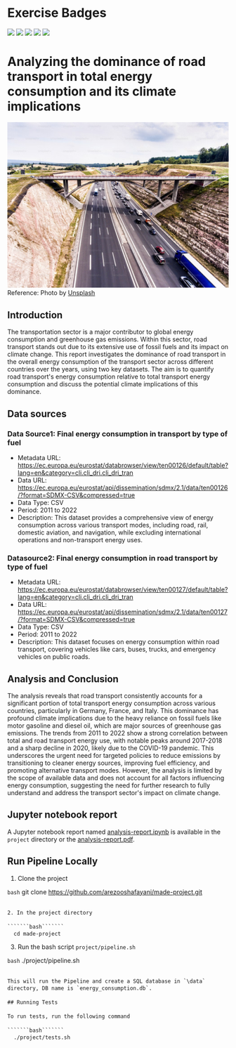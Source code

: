 # Exercise Badges

![](https://byob.yarr.is/arezooshafayani/made-project/score_ex1) ![](https://byob.yarr.is/arezooshafayani/made-project/score_ex2) ![](https://byob.yarr.is/arezooshafayani/made-project/score_ex3) ![](https://byob.yarr.is/arezooshafayani/made-project/score_ex4) ![](https://byob.yarr.is/arezooshafayani/made-project/score_ex5)

# Analyzing the dominance of road transport in total energy consumption and its climate implications

![road transport](project/Images/MainImg.jpg)
Reference: Photo by [Unsplash](https://unsplash.com/photos/aerial-view-of-highway-full-of-cars-and-trucks-traffic-jam-in-the-middle-of-green-forest-netherlands-M1GDoN_YPaU)

## Introduction

The transportation sector is a major contributor to global energy consumption and greenhouse gas emissions. Within this sector, road transport stands out due to its extensive use of fossil fuels and its impact on climate change. This report investigates the dominance of road transport in the overall energy consumption of the transport sector across different countries over the years, using two key datasets. The aim is to quantify road transport's energy consumption relative to total transport energy consumption and discuss the potential climate implications of this dominance.

## Data sources

### Data Source1: Final energy consumption in transport by type of fuel

- Metadata URL: https://ec.europa.eu/eurostat/databrowser/view/ten00126/default/table?lang=en&category=cli.cli_dri.cli_dri_tran
- Data URL: https://ec.europa.eu/eurostat/api/dissemination/sdmx/2.1/data/ten00126/?format=SDMX-CSV&compressed=true
- Data Type: CSV
- Period: 2011 to 2022
- Description: This dataset provides a comprehensive view of energy consumption across various transport modes, including road, rail, domestic aviation, and navigation, while excluding international operations and non-transport energy uses.

### Datasource2: Final energy consumption in road transport by type of fuel

- Metadata URL: https://ec.europa.eu/eurostat/databrowser/view/ten00127/default/table?lang=en&category=cli.cli_dri.cli_dri_tran
- Data URL: https://ec.europa.eu/eurostat/api/dissemination/sdmx/2.1/data/ten00127/?format=SDMX-CSV&compressed=true
- Data Type: CSV
- Period: 2011 to 2022
- Description: This dataset focuses on energy consumption within road transport, covering vehicles like cars, buses, trucks, and emergency vehicles on public roads.

## Analysis and Conclusion

The analysis reveals that road transport consistently accounts for a significant portion of total transport energy consumption across various countries, particularly in Germany, France, and Italy. This dominance has profound climate implications due to the heavy reliance on fossil fuels like motor gasoline and diesel oil, which are major sources of greenhouse gas emissions. The trends from 2011 to 2022 show a strong correlation between total and road transport energy use, with notable peaks around 2017-2018 and a sharp decline in 2020, likely due to the COVID-19 pandemic. This underscores the urgent need for targeted policies to reduce emissions by transitioning to cleaner energy sources, improving fuel efficiency, and promoting alternative transport modes. However, the analysis is limited by the scope of available data and does not account for all factors influencing energy consumption, suggesting the need for further research to fully understand and address the transport sector's impact on climate change.

## Jupyter notebook report

A Jupyter notebook report named [analysis-report.ipynb](https://github.com/arezooshafayani/made-project/tree/main/project/analysis-report.ipynb) is available in the `project` directory or the [analysis-report.pdf](https://github.com/arezooshafayani/made-project/tree/main/project/analysis-report.pdf).

## Run Pipeline Locally

1. Clone the project

`bash`
git clone https://github.com/arezooshafayani/made-project.git

````````

2. In the project directory

```````bash```````
  cd made-project
````````

3. Run the bash script `project/pipeline.sh`

`bash`
./project/pipeline.sh

````````

This will run the Pipeline and create a SQL database in `\data` directory, DB name is `energy_consumption.db`.

## Running Tests

To run tests, run the following command

```````bash```````
  ./project/tests.sh
````````
